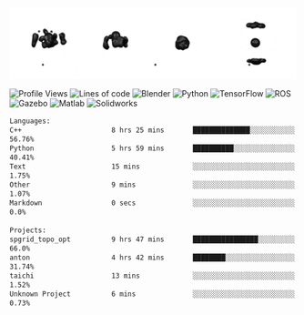 ![cubes](https://github.com/imsenthur/imsenthur/blob/master/cubes.gif)

<!--START_SECTION:waka-->
![Profile Views](http://img.shields.io/badge/Profile%20views-9-blue)
![Lines of code](https://img.shields.io/badge/From%20%22Hello%2C%20World%21%22%2C%20I%27ve%20written-770738%20lines%20of%20code-blue)
![Blender](https://img.shields.io/badge/-Blender-orange)
![Python](https://img.shields.io/badge/-Python-blue)
![TensorFlow](https://img.shields.io/badge/-TensorFlow-ff8c00)
![ROS](https://img.shields.io/badge/-ROS-20b2aa)
![Gazebo](https://img.shields.io/badge/-Gazebo-lightgrey)
![Matlab](https://img.shields.io/badge/-Matlab-ffd700)
![Solidworks](https://img.shields.io/badge/-Solidworks-red)
```text
Languages: 
C++                      8 hrs 25 mins       ██████████████░░░░░░░░░░░   56.76% 
Python                   5 hrs 59 mins       ██████████░░░░░░░░░░░░░░░   40.41% 
Text                     15 mins             ░░░░░░░░░░░░░░░░░░░░░░░░░   1.75% 
Other                    9 mins              ░░░░░░░░░░░░░░░░░░░░░░░░░   1.07% 
Markdown                 0 secs              ░░░░░░░░░░░░░░░░░░░░░░░░░   0.0%

Projects: 
spgrid_topo_opt          9 hrs 47 mins       ████████████████░░░░░░░░░   66.0% 
anton                    4 hrs 42 mins       ████████░░░░░░░░░░░░░░░░░   31.74% 
taichi                   13 mins             ░░░░░░░░░░░░░░░░░░░░░░░░░   1.52% 
Unknown Project          6 mins              ░░░░░░░░░░░░░░░░░░░░░░░░░   0.73%
```


<!--END_SECTION:waka-->
